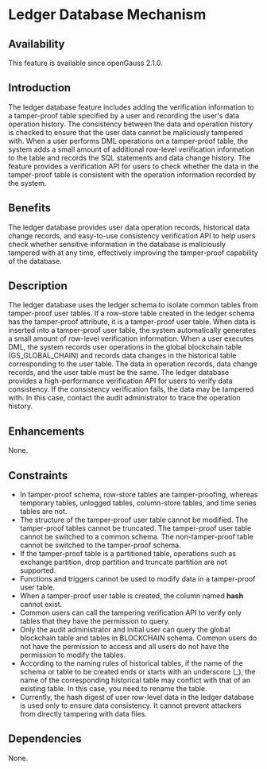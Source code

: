 # Ledger Database Mechanism<a name="EN-US_TOPIC_0000001110353738"></a>

## Availability<a name="section17746747"></a>

This feature is available since openGauss 2.1.0.

## Introduction<a name="section25503003"></a>

The ledger database feature includes adding the verification information to a tamper-proof table specified by a user and recording the user's data operation history. The consistency between the data and operation history is checked to ensure that the user data cannot be maliciously tampered with. When a user performs DML operations on a tamper-proof table, the system adds a small amount of additional row-level verification information to the table and records the SQL statements and data change history. The feature provides a verification API for users to check whether the data in the tamper-proof table is consistent with the operation information recorded by the system.

## Benefits<a name="section28200442"></a>

The ledger database provides user data operation records, historical data change records, and easy-to-use consistency verification API to help users check whether sensitive information in the database is maliciously tampered with at any time, effectively improving the tamper-proof capability of the database.

## Description<a name="section52477394"></a>

The ledger database uses the ledger schema to isolate common tables from tamper-proof user tables. If a row-store table created in the ledger schema has the tamper-proof attribute, it is a tamper-proof user table. When data is inserted into a tamper-proof user table, the system automatically generates a small amount of row-level verification information. When a user executes DML, the system records user operations in the global blockchain table \(GS\_GLOBAL\_CHAIN\) and records data changes in the historical table corresponding to the user table. The data in operation records, data change records, and the user table must be the same. The ledger database provides a high-performance verification API for users to verify data consistency. If the consistency verification fails, the data may be tampered with. In this case, contact the audit administrator to trace the operation history.

## Enhancements<a name="section2534498"></a>

None.

## Constraints<a name="section06531946143616"></a>

-   In tamper-proof schema, row-store tables are tamper-proofing, whereas temporary tables, unlogged tables, column-store tables, and time series tables are not.
-   The structure of the tamper-proof user table cannot be modified. The tamper-proof tables cannot be truncated. The tamper-proof user table cannot be switched to a common schema. The non-tamper-proof table cannot be switched to the tamper-proof schema.
-   If the tamper-proof table is a partitioned table, operations such as exchange partition, drop partition and truncate partition are not supported.
-   Functions and triggers cannot be used to modify data in a tamper-proof user table.
-   When a tamper-proof user table is created, the column named  **hash**  cannot exist.
-   Common users can call the tampering verification API to verify only tables that they have the permission to query.
-   Only the audit administrator and initial user can query the global blockchain table and tables in BLOCKCHAIN schema. Common users do not have the permission to access and all users do not have the permission to modify the tables.
-   According to the naming rules of historical tables, if the name of the schema or table to be created ends or starts with an underscore \(\_\), the name of the corresponding historical table may conflict with that of an existing table. In this case, you need to rename the table.
-   Currently, the hash digest of user row-level data in the ledger database is used only to ensure data consistency. It cannot prevent attackers from directly tampering with data files.

## Dependencies<a name="section22810484"></a>

None.
